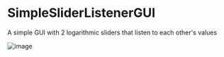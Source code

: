 # SimpleSliderListenerGUI
A simple GUI with 2 logarithmic sliders that listen to each other's values

![image](https://github.com/beaverlord/SimpleSliderListenerGUI/assets/123870845/d3ee4f56-de02-4b1a-8462-e2ec80c8cdf5)
